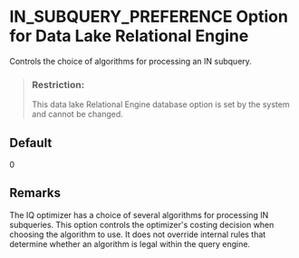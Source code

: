 <!-- loioa63a081184f21015bb298a8b5cf87cbe -->

# IN\_SUBQUERY\_PREFERENCE Option for Data Lake Relational Engine

Controls the choice of algorithms for processing an IN subquery.



> ### Restriction:  
> This data lake Relational Engine database option is set by the system and cannot be changed.



<a name="loioa63a081184f21015bb298a8b5cf87cbe__iq_refso_630"/>

## Default

0



<a name="loioa63a081184f21015bb298a8b5cf87cbe__iq_refso_632"/>

## Remarks

The IQ optimizer has a choice of several algorithms for processing IN subqueries. This option controls the optimizer's costing decision when choosing the algorithm to use. It does not override internal rules that determine whether an algorithm is legal within the query engine.

